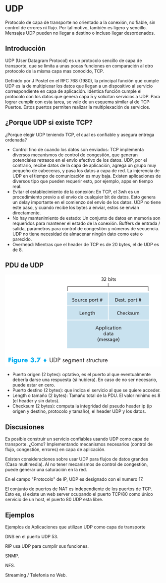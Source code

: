 # UDP

Protocolo de capa de transporte no orientado a la conexión, no fiable, sin control de errores ni flujo. Por tal motivo, también es ligero y sencillo. Mensajes UDP pueden no llegar a destino o incluso llegar desordenados.

## Introducción

UDP (User Datagram Protocol) es un protocolo sencillo de capa de transporte, que se limita a unas pocas funciones en comparación al otro protocolo de la misma capa mas conocido, TCP.

Definido por J Postel en el RFC 768 (1980), la principal función que cumple UDP es la de multiplexar los datos que llegan a un dispositivo al servicio correspondiente en capa de aplicación. Idéntica función cumple el protocolo con los datos que genera capa 5 y solicitan servicios a UDP. Para lograr cumplir con esta tarea, se vale de un esquema similar al de TCP: Puertos. Estos puertos permiten realizar la multiplexación de servicios.

## ¿Porque UDP si existe TCP?

¿Porque elegir UDP teniendo TCP, el cual es confiable y asegura entrega ordenada?

* Control fino de cuando los datos son enviados: TCP implementa diversos mecanismos de control de congestión, que generan potenciales retrasos en el envío efectivo de los datos. UDP, por el contrario, recibe datos de la capa de aplicación, agrega un grupo muy pequeño de cabeceras, y pasa los datos a capa de red. La injerencia de UDP en el tiempo de comunicación es muy baja. Existen aplicaciones de diversos tipo que pueden requerir esto, por ejemplo, apps en tiempo real.
* Evitar el establecimiento de la conexión: En TCP, el 3wh es un procedimiento previo a el envío de cualquier bit de datos. Esto genera un delay importante en el comienzo del envío de los datos. UDP no tiene este paso, y cuando recibe los bytes a enviar, estos se envían directamente.
* No hay mantenimiento de estado: Un conjunto de datos en memoria son requeridos para mantener el estado de la conexión. Buffers de entrada / salida, parámetros para control de congestión y números de secuencia. UDP no tiene necesidad de almacenar ningún dato como este o parecido.
* Overhead: Mientras que el header de TCP es de 20 bytes, el de UDP es de 8.

## PDU de UDP

![PDU de UDP](./images/udp-pdu.png)

* Puerto origen (2 bytes): optativo, es el puerto al que eventualmente debería darse una respuesta (si hubiera). En caso de no ser necesario, puede estar en cero.
* Puerto destino (2 bytes): que indica el servicio al que se quiere acceder.
* Length o tamaño (2 bytes): Tamaño total de la PDU. El valor mínimo es 8 (el header y sin datos).
* Checksum (2 bytes): computa la integridad del pseudo header ip (ip origen y destino, protocolo y tamaño), el header UDP y los datos.

## Discusiones

Es posible construir un servicio confiables usando UDP como capa de transporte. ¿Como? Implementando mecanismos necesarios (control de flujo, congestión, errores) en capa de aplicación.

Existen consideraciones sobre usar UDP para flujos de datos grandes (Caso multimedia). Al no tener mecanismos de control de congestión, puede generar una saturación en la red.

En el campo "Protocolo" de IP, UDP es designado con el numero 17.

El conjunto de puertos de NAT es independiente de los puertos de TCP. Esto es, si existe un web server ocupando el puerto TCP/80 como único servicio de un host, el puerto 80 UDP esta libre. 

## Ejemplos

Ejemplos de Aplicaciones que utilizan UDP como capa de transporte

DNS en el puerto UDP 53.

RIP usa UDP para cumplir sus funciones.

SNMP.

NFS.

Streaming / Telefonia no Web.